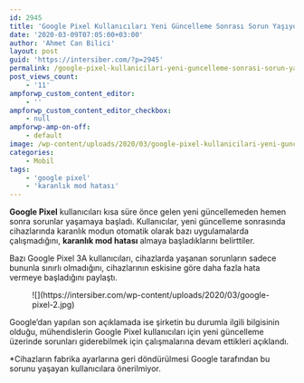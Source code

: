 ```yaml
---
id: 2945
title: 'Google Pixel Kullanıcıları Yeni Güncelleme Sonrası Sorun Yaşıyor'
date: '2020-03-09T07:05:00+03:00'
author: 'Ahmet Can Bilici'
layout: post
guid: 'https://intersiber.com/?p=2945'
permalink: /google-pixel-kullanicilari-yeni-guncelleme-sonrasi-sorun-yasiyor/
post_views_count:
    - '11'
ampforwp_custom_content_editor:
    - ''
ampforwp_custom_content_editor_checkbox:
    - null
ampforwp-amp-on-off:
    - default
image: /wp-content/uploads/2020/03/google-pixel-kullanicilari-yeni-guncelleme-sonrasi-sorun-yasiyor.jpg
categories:
    - Mobil
tags:
    - 'google pixel'
    - 'karanlık mod hatası'
---
```


**Google Pixel** kullanıcıları kısa süre önce gelen yeni güncellemeden hemen sonra sorunlar yaşamaya başladı. Kullanıcılar, yeni güncelleme sonrasında cihazlarında karanlık modun otomatik olarak bazı uygulamalarda çalışmadığını, **karanlık mod hatası** almaya başladıklarını belirttiler.

Bazı Google Pixel 3A kullanıcıları, cihazlarda yaşanan sorunların sadece bununla sınırlı olmadığını, cihazlarının eskisine göre daha fazla hata vermeye başladığını paylaştı.

<figure class="wp-block-image size-large">![](https://intersiber.com/wp-content/uploads/2020/03/google-pixel-2.jpg)</figure>Google’dan yapılan son açıklamada ise şirketin bu durumla ilgili bilgisinin olduğu, mühendislerin Google Pixel kullanıcıları için yeni güncelleme üzerinde sorunları giderebilmek için çalışmalarına devam ettikleri açıklandı.

\*Cihazların fabrika ayarlarına geri döndürülmesi Google tarafından bu sorunu yaşayan kullanıcılara önerilmiyor.